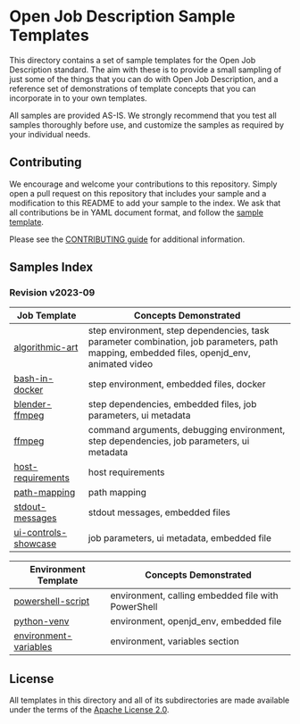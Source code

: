 # Open Job Description Sample Templates

This directory contains a set of sample templates for the Open Job Description standard.
The aim with these is to provide a small sampling of just some of the things that you
can do with Open Job Description, and a reference set of demonstrations of template
concepts that you can incorporate in to your own templates.

All samples are provided AS-IS. We strongly recommend that you test all samples thoroughly
before use, and customize the samples as required by your individual needs.

## Contributing

We encourage and welcome your contributions to this repository. Simply open a pull
request on this repository that includes your sample and a modification to this README
to add your sample to the index. We ask that all contributions be in YAML document format,
and follow the [sample template](./sample-template.yaml).

Please see the [CONTRIBUTING guide](../CONTRIBUTING.md) for additional information.

## Samples Index

### Revision v2023-09

| Job Template | Concepts Demonstrated |
| ------ | --------------------- |
| [algorithmic-art](./v2023-09/job_templates/algorithmic-art.yaml) | step environment, step dependencies, task parameter combination, job parameters, path mapping, embedded files, openjd_env, animated video |
| [bash-in-docker](./v2023-09/job_templates/bash-in-docker.yaml) | step environment, embedded files, docker |
| [blender-ffmpeg](./v2023-09/job_templates/blender-ffmpeg.yaml) | step dependencies, embedded files, job parameters, ui metadata |
| [ffmpeg](./v2023-09/job_templates/ffmpeg.yaml) | command arguments, debugging environment, step dependencies, job parameters, ui metadata |
| [host-requirements](./v2023-09/job_templates/host-requirements.yaml) | host requirements |
| [path-mapping](./v2023-09/job_templates/path-mapping.yaml) | path mapping |
| [stdout-messages](./v2023-09/job_templates/stdout-messages.yaml) | stdout messages, embedded files |
| [ui-controls-showcase](./v2023-09/job_templates/ui-controls-showcase.yaml) | job parameters, ui metadata, embedded file |

| Environment Template | Concepts Demonstrated |
| ------ | --------------------- |
| [powershell-script](./v2023-09/environment_templates/powershell-script.yaml) | environment, calling embedded file with PowerShell |
| [python-venv](./v2023-09/environment_templates/python-venv.yaml) | environment, openjd_env, embedded file |
| [environment-variables](./v2023-09/environment_templates/environment-variables.yaml) | environment, variables section |

## License

All templates in this directory and all of its subdirectories are made available
under the terms of the [Apache License 2.0](./LICENSE).
